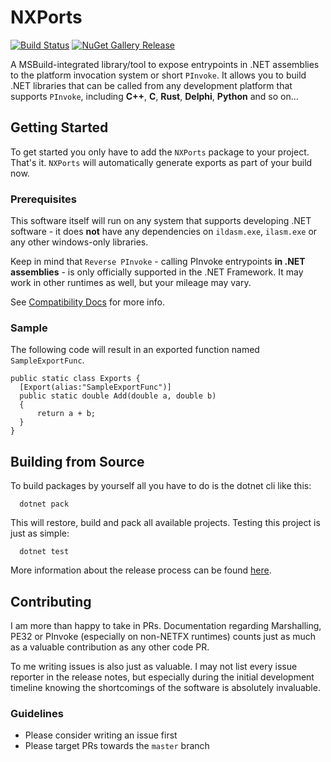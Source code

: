 # NXPorts

[![Build Status](https://dev.azure.com/tranelmeik/NXPorts/_apis/build/status/NXPorts%20CI?branchName=master)](https://dev.azure.com/tranelmeik/NXPorts/_build/latest?definitionId=4&branchName=master)
[![NuGet Gallery Release](https://img.shields.io/nuget/v/NXPorts.svg)](https://www.nuget.org/packages/NXPorts/)

A MSBuild-integrated library/tool to expose entrypoints in .NET assemblies to the platform invocation system or short `PInvoke`.
It allows you to build .NET libraries that can be called from any development platform that supports `PInvoke`, including **C++**, **C**, **Rust**, **Delphi**, **Python** and so on...

## Getting Started

To get started you only have to add the `NXPorts` package to your project. That's it. `NXPorts` will automatically generate exports as
part of your build now.

### Prerequisites

This software itself will run on any system that supports developing .NET software - it does **not** have any dependencies on
`ildasm.exe`, `ilasm.exe` or any other windows-only libraries.

Keep in mind that `Reverse PInvoke` - calling PInvoke entrypoints **in .NET assemblies** - is only officially supported
in the .NET Framework. It may work in other runtimes as well, but your mileage may vary.

See [Compatibility Docs](./docs/Compatibility.md) for more info.

### Sample

The following code will result in an exported function named `SampleExportFunc`.

```CSharp
public static class Exports {
  [Export(alias:"SampleExportFunc")]
  public static double Add(double a, double b)
  {
      return a + b;
  }
}
```

## Building from Source

To build packages by yourself all you have to do is the dotnet cli like this:

```shell
  dotnet pack
```

This will restore, build and pack all available projects. Testing this project is just as simple:

```shell
  dotnet test
```

More information about the release process can be found [here](./docs/Releasing-NXPorts.md).

## Contributing

I am more than happy to take in PRs.
Documentation regarding Marshalling, PE32 or PInvoke (especially on non-NETFX runtimes) counts
just as much as a valuable contribution as any other code PR.

To me writing issues is also just as valuable. I may not list every issue reporter in the release notes, but
especially during the initial development timeline knowing the shortcomings of the software is absolutely invaluable.

### Guidelines

* Please consider writing an issue first
* Please target PRs towards the `master` branch

